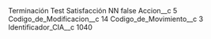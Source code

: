<?xml version="1.0" encoding="UTF-8"?>
<CustomMetadata xmlns="http://soap.sforce.com/2006/04/metadata" xmlns:xsi="http://www.w3.org/2001/XMLSchema-instance" xmlns:xsd="http://www.w3.org/2001/XMLSchema">
    <label>Terminación Test Satisfacción NN</label>
    <protected>false</protected>
    <values>
        <field>Accion__c</field>
        <value xsi:type="xsd:string">5</value>
    </values>
    <values>
        <field>Codigo_de_Modificacion__c</field>
        <value xsi:type="xsd:string">14</value>
    </values>
    <values>
        <field>Codigo_de_Movimiento__c</field>
        <value xsi:type="xsd:string">3</value>
    </values>
    <values>
        <field>Identificador_CIA__c</field>
        <value xsi:type="xsd:string">1040</value>
    </values>
</CustomMetadata>
